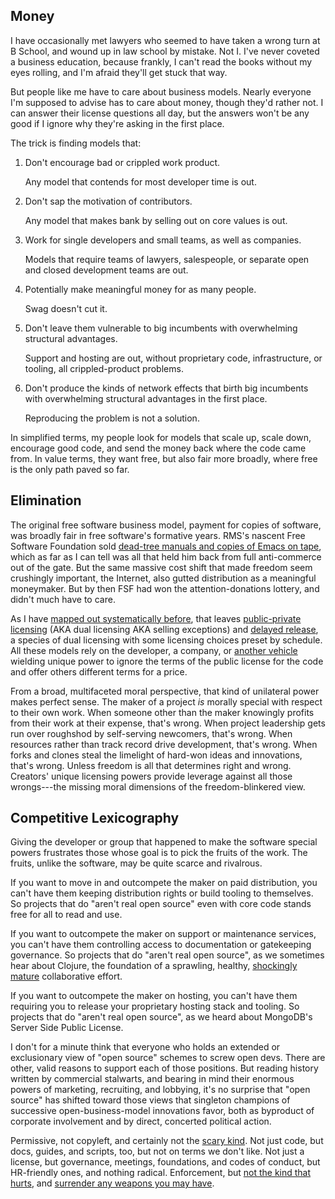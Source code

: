 ## Money

I have occasionally met lawyers who seemed to have taken a wrong turn at B School, and wound up in law school by mistake.  Not I.  I've never coveted a business education, because frankly, I can't read the books without my eyes rolling, and I'm afraid they'll get stuck that way.

But people like me have to care about business models.  Nearly everyone I'm supposed to advise has to care about money, though they'd rather not.  I can answer their license questions all day, but the answers won't be any good if I ignore why they're asking in the first place.

The trick is finding models that:

1. Don't encourage bad or crippled work product.

   Any model that contends for most developer time is out.

2. Don't sap the motivation of contributors.

   Any model that makes bank by selling out on core values is out.

3. Work for single developers and small teams, as well as companies.

   Models that require teams of lawyers, salespeople, or separate open and closed development teams are out.

4. Potentially make meaningful money for as many people.

   Swag doesn't cut it.

5. Don't leave them vulnerable to big incumbents with overwhelming structural advantages.

   Support and hosting are out, without proprietary code, infrastructure, or tooling, all crippled-product problems.

6. Don't produce the kinds of network effects that birth big incumbents with overwhelming structural advantages in the first place.

   Reproducing the problem is not a solution.

In simplified terms, my people look for models that scale up, scale down, encourage good code, and send the money back where the code came from.  In value terms, they want free, but also fair more broadly, where free is the only path paved so far.

## Elimination

The original free software business model, payment for copies of software, was broadly fair in free software's formative years.  RMS's nascent Free Software Foundation sold [dead-tree manuals and copies of Emacs on tape](http://web.cecs.pdx.edu/~trent/gnu/bull/16/gnu_bulletin_28.html), which as far as I can tell was all that held him back from full anti-commerce out of the gate.  But the same massive cost shift that made freedom seem crushingly important, the Internet, also gutted distribution as a meaningful moneymaker.  But by then FSF had won the attention-donations lottery, and didn't much have to care.

As I have [mapped out systematically before](https://blog.licensezero.com/2018/10/17/mapping-models.html#purebred-models-overview), that leaves [public-private licensing](https://indieopensource.com/public-private/indies) (AKA dual licensing AKA selling exceptions) and [delayed release](https://blog.sentry.io/2019/11/06/relicensing-sentry/), a species of dual licensing with some licensing choices preset by schedule.  All these models rely on the developer, a company, or [another vehicle](https://xlcollaborative.com/) wielding unique power to ignore the terms of the public license for the code and offer others different terms for a price.

From a broad, multifaceted moral perspective, that kind of unilateral power makes perfect sense.  The maker of a project _is_ morally special with respect to their own work.  When someone other than the maker knowingly profits from their work at their expense, that's wrong.  When project leadership gets run over roughshod by self-serving newcomers, that's wrong.  When resources rather than track record drive development, that's wrong.  When forks and clones steal the limelight of hard-won ideas and innovations, that's wrong.  Unless freedom is all that determines right and wrong.  Creators' unique licensing powers provide leverage against all those wrongs---the missing moral dimensions of the freedom-blinkered view.

## Competitive Lexicography

Giving the developer or group that happened to make the software special powers frustrates those whose goal is to pick the fruits of the work.  The fruits, unlike the software, may be quite scarce and rivalrous.

If you want to move in and outcompete the maker on paid distribution, you can't have them keeping distribution rights or build tooling to themselves.  So projects that do "aren't real open source" even with core code stands free for all to read and use.

If you want to outcompete the maker on support or maintenance services, you can't have them controlling access to documentation or gatekeeping governance.  So projects that do "aren't real open source", as we sometimes hear about Clojure, the foundation of a sprawling, healthy, [shockingly mature](https://www.clojuriststogether.org/) collaborative effort.

If you want to outcompete the maker on hosting, you can't have them requiring you to release your proprietary hosting stack and tooling.  So projects that do "aren't real open source", as we heard about MongoDB's Server Side Public License.

I don't for a minute think that everyone who holds an extended or exclusionary view of "open source" schemes to screw open devs.  There are other, valid reasons to support each of those positions.  But reading history written by commercial stalwarts, and bearing in mind their enormous powers of marketing, recruiting, and lobbying, it's no surprise that "open source" has shifted toward those views that singleton champions of successive open-business-model innovations favor, both as byproduct of corporate involvement and by direct, concerted political action.

Permissive, not copyleft, and certainly not the [scary kind](https://paritylicense.com).  Not just code, but docs, guides, and scripts, too, but not on terms we don't like.  Not just a license, but governance, meetings, foundations, and codes of conduct, but HR-friendly ones, and nothing radical.  Enforcement, but [not the kind that hurts](https://www.fsf.org/licensing/enforcement-principles), and [surrender any weapons you may have](https://gplcc.github.io/gplcc/).

